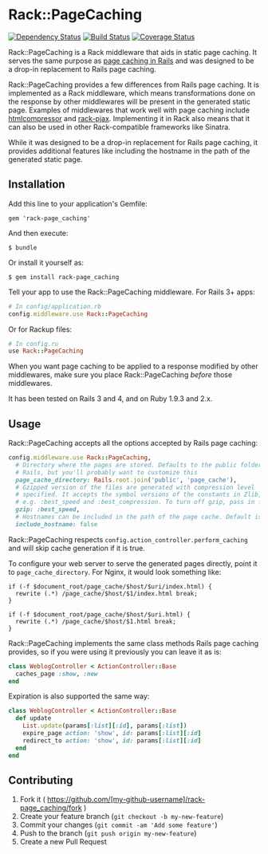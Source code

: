 # Rack::PageCaching

[![Dependency Status](https://gemnasium.com/weynsee/rack-page_caching.svg)](https://gemnasium.com/weynsee/rack-page_caching)
[![Build Status](https://travis-ci.org/weynsee/rack-page_caching.svg?branch=master)](https://travis-ci.org/weynsee/rack-page_caching)
[![Coverage Status](https://img.shields.io/coveralls/weynsee/rack-page_caching.svg)](https://coveralls.io/r/weynsee/rack-page_caching?branch=master)

Rack::PageCaching is a Rack middleware that aids in static page caching. It serves
the same purpose as [page caching in Rails](https://github.com/rails/actionpack-page_caching) 
and was designed to be a drop-in replacement to Rails page caching.

Rack::PageCaching provides a few differences from Rails page caching. It is
implemented as a Rack middleware, which means transformations done on the 
response by other middlewares will be present in the generated static page.
Examples of middlewares that work well with page caching include 
[htmlcompressor](https://github.com/paolochiodi/htmlcompressor) and 
[rack-pjax](https://github.com/eval/rack-pjax).
Implementing it in Rack also  means that it can also be used in other 
Rack-compatible frameworks like Sinatra.

While it was designed to be a drop-in replacement for Rails page caching, it
provides additional features like including the hostname in the path of the
generated static page.

## Installation

Add this line to your application's Gemfile:

    gem 'rack-page_caching'

And then execute:

    $ bundle

Or install it yourself as:

    $ gem install rack-page_caching

Tell your app to use the Rack::PageCaching middleware.
For Rails 3+ apps:

```ruby
# In config/application.rb
config.middleware.use Rack::PageCaching
```

Or for Rackup files:

```ruby
# In config.ru
use Rack::PageCaching
```

When you want page caching to be applied to a response modified by other
middlewares, make sure you place Rack::PageCaching *before* those 
middlewares.

It has been tested on Rails 3 and 4, and on Ruby 1.9.3 and 2.x.

## Usage

Rack::PageCaching accepts all the options accepted by Rails page caching: 
```ruby
config.middleware.use Rack::PageCaching,
  # Directory where the pages are stored. Defaults to the public folder in
  # Rails, but you'll probably want to customize this
  page_cache_directory: Rails.root.join('public', 'page_cache'),
  # Gzipped version of the files are generated with compression level
  # specified. It accepts the symbol versions of the constants in Zlib,
  # e.g. :best_speed and :best_compression. To turn off gzip, pass in false.
  gzip: :best_speed,
  # Hostnames can be included in the path of the page cache. Default is false.
  include_hostname: false
```
Rack::PageCaching respects `config.action_controller.perform_caching` and
will skip cache generation if it is true.

To configure your web server to serve the generated pages directly, point it to
`page_cache_directory`. For Nginx, it would look something like:
```
if (-f $document_root/page_cache/$host/$uri/index.html) {
  rewrite (.*) /page_cache/$host/$1/index.html break;
}

if (-f $document_root/page_cache/$host/$uri.html) {
  rewrite (.*) /page_cache/$host/$1.html break;
}
```

Rack::PageCaching implements the same class methods Rails page caching provides, 
so if you were using it previously you can leave it as is:
```ruby
class WeblogController < ActionController::Base
  caches_page :show, :new
end
```
Expiration is also supported the same way:
```ruby
class WeblogController < ActionController::Base
  def update
    List.update(params[:list][:id], params[:list])
    expire_page action: 'show', id: params[:list][:id]
    redirect_to action: 'show', id: params[:list][:id]
  end
end
```

## Contributing

1. Fork it ( https://github.com/[my-github-username]/rack-page_caching/fork )
2. Create your feature branch (`git checkout -b my-new-feature`)
3. Commit your changes (`git commit -am 'Add some feature'`)
4. Push to the branch (`git push origin my-new-feature`)
5. Create a new Pull Request
